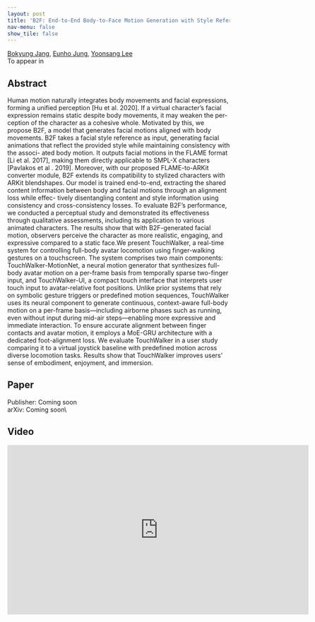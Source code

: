```yaml
---
layout: post
title: 'B2F: End-to-End Body-to-Face Motion Generation with Style Reference'
nav-menu: false
show_tile: false
---
```


[Bokyung Jang](../people/bokyeong-jang.html), [Eunho Jung](../people/eunho-jung.html), [Yoonsang Lee](../people/yoonsang-lee.html)  
To appear in 

<!--![teaser](../assets/publications/2025-touchwalker/teaser-touchwalker.png)  -->
<!--*TouchWalker enables real-time control of full-body avatar locomotion using finger walking on a touchscreen. Users specify foot contacts within a touch region overlaid on the screen (bottom), and the system generates responsive full-body locomotion (top).*-->

## Abstract
 Human motion naturally integrates body movements and facial expressions, forming a unified perception [Hu et al. 2020]. If a virtual character’s facial expression remains static despite body movements, it may weaken the per- ception of the character as a cohesive whole. Motivated by this, we propose B2F, a model that generates facial motions aligned with body movements. B2F takes a facial style reference as input, generating facial animations that reflect the provided style while maintaining consistency with the associ- ated body motion. It outputs facial motions in the FLAME format [Li et al. 2017], making them directly applicable to SMPL-X characters [Pavlakos et al . 2019]. Moreover, with our proposed FLAME-to-ARKit converter module, B2F extends its compatibility to stylized characters with ARKit blendshapes. Our model is trained end-to-end, extracting the shared content information between body and facial motions through an alignment loss while effec- tively disentangling content and style information using consistency and cross-consistency losses. To evaluate B2F’s performance, we conducted a perceptual study and demonstrated its effectiveness through qualitative assessments, including its application to various animated characters. The results show that with B2F-generated facial motion, observers perceive the character as more realistic, engaging, and expressive compared to a static face.We present TouchWalker, a real-time system for controlling full-body avatar locomotion using finger-walking gestures on a touchscreen. The system comprises two main components: TouchWalker-MotionNet, a neural motion generator that synthesizes full-body avatar motion on a per-frame basis from temporally sparse two-finger input, and TouchWalker-UI, a compact touch interface that interprets user touch input to avatar-relative foot positions. Unlike prior systems that rely on symbolic gesture triggers or predefined motion sequences, TouchWalker uses its neural component to generate continuous, context-aware full-body motion on a per-frame basis—including airborne phases such as running, even without input during mid-air steps—enabling more expressive and immediate interaction. To ensure accurate alignment between finger contacts and avatar motion, it employs a MoE-GRU architecture with a dedicated foot-alignment loss. We evaluate TouchWalker in a user study comparing it to a virtual joystick baseline with predefined motion across diverse locomotion tasks. Results show that TouchWalker improves users’ sense of embodiment, enjoyment, and immersion.

## Paper
Publisher: Coming soon\
arXiv: Coming soon\
<!--Publisher link: [ArXiv](https://arxiv.org/abs/2403.15902)\-->
<!--arXiv: [page](https://arxiv.org/abs/2504.21216), [paper](https://arxiv.org/pdf/2504.21216)-->

## Video 
<div id="iframe_container"> <div id="iframe">
<iframe width="682" height="384" src="https://www.youtube.com/embed/NoPo_jsLy5A" title="B2F: End-to-End Body-to-Face Motion Generation with Style Reference" frameborder="0" allow="accelerometer; autoplay; clipboard-write; encrypted-media; gyroscope; picture-in-picture; web-share" referrerpolicy="strict-origin-when-cross-origin" allowfullscreen></iframe>
</div></div>  

<br/>

<!--
## Slides
Eurographics 2024 presentation slides: [pdf](https://gitcgr.hanyang.ac.kr/publications/2024-matching-drl/Eurographics-PP-short1002.pdf) (1.5MB), [pptx](https://gitcgr.hanyang.ac.kr/publications/2024-matching-drl/Eurographics-PP-short1002.pptx) (289.5MB)
-->
